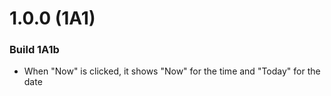 # 1.0.0 (1A1)

### Build 1A1b

- When "Now" is clicked, it shows "Now" for the time and "Today" for the date
